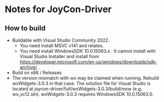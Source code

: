Notes for JoyCon-Driver
=======================

How to build
------------

* Buildable with Visual Studio Community 2022.
    * You need install MSVC v141 and relates.
    * You need install WindowsSDK 10.0.15063.x . It cannot install with Visual Studio Installer and install from https://developer.microsoft.com/en-us/windows/downloads/sdk-archive/ .
* Build on x86 / Releases
* The version mismatch with wx may be claimed when running.
    Rebuild wxWidgets-3.0.3 in that case.
    The solution file for Visual Studio is located at joycon-driver/full/wxWidgets-3.0.3/build/msw
    (e.g. wx_vc12.sln).
    wxWidgets-3.0.3 requires WindowsSDK 10.0.15063.0.
